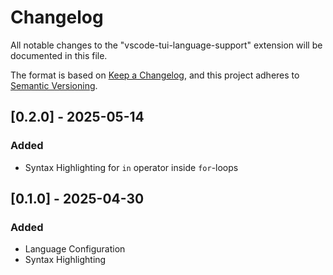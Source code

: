 # Changelog

All notable changes to the "vscode-tui-language-support" extension will be documented in this file.

The format is based on [Keep a Changelog](https://keepachangelog.com/en/1.1.0/), and this project adheres to [Semantic Versioning](https://semver.org/spec/v2.0.0.html).

## [0.2.0] - 2025-05-14

### Added

- Syntax Highlighting for `in` operator inside `for`-loops

## [0.1.0] - 2025-04-30

### Added

- Language Configuration
- Syntax Highlighting
